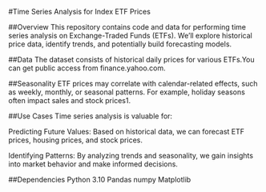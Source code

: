#Time Series Analysis for Index ETF Prices

##Overview
This repository contains code and data for performing time series analysis on Exchange-Traded Funds (ETFs). We’ll explore historical price data, identify trends, and potentially build forecasting models.

##Data
The dataset consists of historical daily prices for various ETFs.You can get public access from finance.yahoo.com.


##Seasonality 
ETF prices may correlate with calendar-related effects, such as weekly, monthly, or seasonal patterns. For example, holiday seasons often impact sales and stock prices1.

##Use Cases
Time series analysis is valuable for:

Predicting Future Values: Based on historical data, we can forecast ETF prices, housing prices, and stock prices.

Identifying Patterns: By analyzing trends and seasonality, we gain insights into market behavior and make informed decisions.

##Dependencies
Python 3.10
Pandas
numpy
Matplotlib


